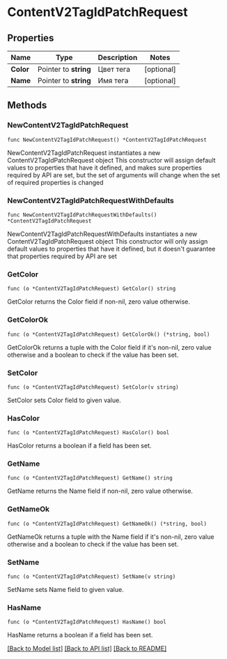 # ContentV2TagIdPatchRequest

## Properties

Name | Type | Description | Notes
------------ | ------------- | ------------- | -------------
**Color** | Pointer to **string** | Цвет тега | [optional] 
**Name** | Pointer to **string** | Имя тега | [optional] 

## Methods

### NewContentV2TagIdPatchRequest

`func NewContentV2TagIdPatchRequest() *ContentV2TagIdPatchRequest`

NewContentV2TagIdPatchRequest instantiates a new ContentV2TagIdPatchRequest object
This constructor will assign default values to properties that have it defined,
and makes sure properties required by API are set, but the set of arguments
will change when the set of required properties is changed

### NewContentV2TagIdPatchRequestWithDefaults

`func NewContentV2TagIdPatchRequestWithDefaults() *ContentV2TagIdPatchRequest`

NewContentV2TagIdPatchRequestWithDefaults instantiates a new ContentV2TagIdPatchRequest object
This constructor will only assign default values to properties that have it defined,
but it doesn't guarantee that properties required by API are set

### GetColor

`func (o *ContentV2TagIdPatchRequest) GetColor() string`

GetColor returns the Color field if non-nil, zero value otherwise.

### GetColorOk

`func (o *ContentV2TagIdPatchRequest) GetColorOk() (*string, bool)`

GetColorOk returns a tuple with the Color field if it's non-nil, zero value otherwise
and a boolean to check if the value has been set.

### SetColor

`func (o *ContentV2TagIdPatchRequest) SetColor(v string)`

SetColor sets Color field to given value.

### HasColor

`func (o *ContentV2TagIdPatchRequest) HasColor() bool`

HasColor returns a boolean if a field has been set.

### GetName

`func (o *ContentV2TagIdPatchRequest) GetName() string`

GetName returns the Name field if non-nil, zero value otherwise.

### GetNameOk

`func (o *ContentV2TagIdPatchRequest) GetNameOk() (*string, bool)`

GetNameOk returns a tuple with the Name field if it's non-nil, zero value otherwise
and a boolean to check if the value has been set.

### SetName

`func (o *ContentV2TagIdPatchRequest) SetName(v string)`

SetName sets Name field to given value.

### HasName

`func (o *ContentV2TagIdPatchRequest) HasName() bool`

HasName returns a boolean if a field has been set.


[[Back to Model list]](../README.md#documentation-for-models) [[Back to API list]](../README.md#documentation-for-api-endpoints) [[Back to README]](../README.md)


